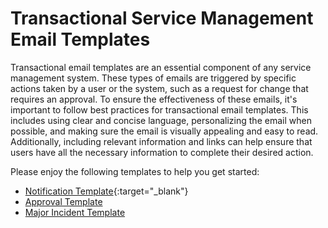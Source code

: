 # Transactional Service Management Email Templates

Transactional email templates are an essential component of any service management system. These types of emails are triggered by specific actions taken by a user or the system, such as a request for change that requires an approval. To ensure the effectiveness of these emails, it's important to follow best practices for transactional email templates. This includes using clear and concise language, personalizing the email when possible, and making sure the email is visually appealing and easy to read. Additionally, including relevant information and links can help ensure that users have all the necessary information to complete their desired action. 

Please enjoy the following templates to help you get started:
* [Notification Template](https://adviseblue.github.io/service-management-templates/notification.html){:target="_blank"}
* [Approval Template](https://adviseblue.github.io/service-management-templates/approval.html)
* [Major Incident Template](https://adviseblue.github.io/service-management-templates/major-incident.html)
